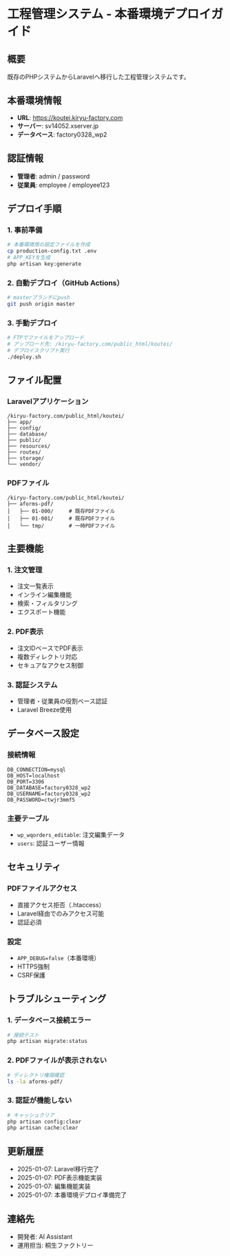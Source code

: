 # 工程管理システム - 本番環境デプロイガイド

## 概要
既存のPHPシステムからLaravelへ移行した工程管理システムです。

## 本番環境情報
- **URL**: https://koutei.kiryu-factory.com
- **サーバー**: sv14052.xserver.jp
- **データベース**: factory0328_wp2

## 認証情報
- **管理者**: admin / password
- **従業員**: employee / employee123

## デプロイ手順

### 1. 事前準備
```bash
# 本番環境用の設定ファイルを作成
cp production-config.txt .env
# APP_KEYを生成
php artisan key:generate
```

### 2. 自動デプロイ（GitHub Actions）
```bash
# masterブランチにpush
git push origin master
```

### 3. 手動デプロイ
```bash
# FTPでファイルをアップロード
# アップロード先: /kiryu-factory.com/public_html/koutei/
# デプロイスクリプト実行
./deploy.sh
```

## ファイル配置

### Laravelアプリケーション
```
/kiryu-factory.com/public_html/koutei/
├── app/
├── config/
├── database/
├── public/
├── resources/
├── routes/
├── storage/
└── vendor/
```

### PDFファイル
```
/kiryu-factory.com/public_html/koutei/
├── aforms-pdf/
│   ├── 01-000/     # 既存PDFファイル
│   ├── 01-001/     # 既存PDFファイル
│   └── tmp/        # 一時PDFファイル
```

## 主要機能

### 1. 注文管理
- 注文一覧表示
- インライン編集機能
- 検索・フィルタリング
- エクスポート機能

### 2. PDF表示
- 注文IDベースでPDF表示
- 複数ディレクトリ対応
- セキュアなアクセス制御

### 3. 認証システム
- 管理者・従業員の役割ベース認証
- Laravel Breeze使用

## データベース設定

### 接続情報
```env
DB_CONNECTION=mysql
DB_HOST=localhost
DB_PORT=3306
DB_DATABASE=factory0328_wp2
DB_USERNAME=factory0328_wp2
DB_PASSWORD=ctwjr3mmf5
```

### 主要テーブル
- `wp_wqorders_editable`: 注文編集データ
- `users`: 認証ユーザー情報

## セキュリティ

### PDFファイルアクセス
- 直接アクセス拒否（.htaccess）
- Laravel経由でのみアクセス可能
- 認証必須

### 設定
- `APP_DEBUG=false`（本番環境）
- HTTPS強制
- CSRF保護

## トラブルシューティング

### 1. データベース接続エラー
```bash
# 接続テスト
php artisan migrate:status
```

### 2. PDFファイルが表示されない
```bash
# ディレクトリ権限確認
ls -la aforms-pdf/
```

### 3. 認証が機能しない
```bash
# キャッシュクリア
php artisan config:clear
php artisan cache:clear
```

## 更新履歴
- 2025-01-07: Laravel移行完了
- 2025-01-07: PDF表示機能実装
- 2025-01-07: 編集機能実装
- 2025-01-07: 本番環境デプロイ準備完了

## 連絡先
- 開発者: AI Assistant
- 運用担当: 桐生ファクトリー 